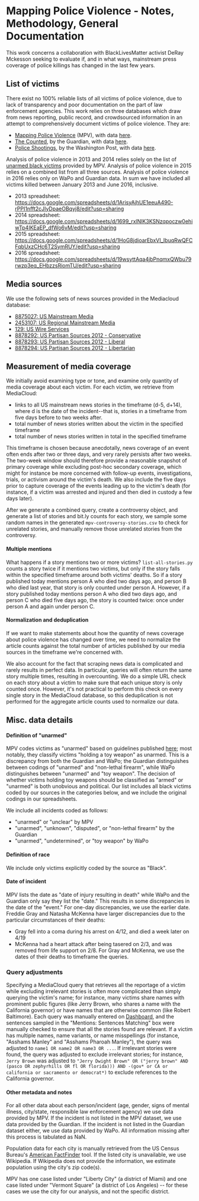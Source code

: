 Mapping Police Violence - Notes, Methodology, General Documentation
===================================================================

This work concerns a collaboration with BlackLivesMatter activist DeRay Mckesson seeking to evaluate if, and in what ways, mainstream press coverage of police killings has changed in the last few years. 

List of victims
---------------
There exist no 100% reliable lists of all victims of police violence, due to lack of transparency and poor documentation on the part of law enforcement agencies. This work relies on three databases which draw from news reporting, public record, and crowdsourced information in an attempt to comprehensively document victims of police violence. They are:
* [Mapping Police Violence](http://mappingpoliceviolence.org/) (MPV), with data [here](http://mappingpoliceviolence.org/aboutthedata/).
* [The Counted](http://www.theguardian.com/us-news/ng-interactive/2015/jun/01/the-counted-police-killings-us-database), by the Guardian, with data [here](http://www.theguardian.com/us-news/ng-interactive/2015/jun/01/about-the-counted).
* [Police Shootings](https://www.washingtonpost.com/graphics/national/police-shootings/), by the Washington Post, with data [here](https://github.com/washingtonpost/data-police-shootings).

Analysis of police violence in 2013 and 2014 relies solely on the list of [unarmed black victims](http://mappingpoliceviolence.org/unarmed2014/) provided by MPV. Analysis of police violence in 2015 relies on a combined list from all three sources. Analysis of police violence in 2016 relies only on WaPo and Guardian data. In sum we have included all victims killed between January 2013 and June 2016, inclusive.

* 2013 spreadsheet: https://docs.google.com/spreadsheets/d/1ArisyAjhUE1eeuA490-rPPI1nfft2cJIyDpaeOBqyj8/edit?usp=sharing
* 2014 spreadsheet: https://docs.google.com/spreadsheets/d/1699_rxlNIK3KSNzqpoczw0ehiwTp4IKEaEP_dfWo6vM/edit?usp=sharing
* 2015 spreadsheet: https://docs.google.com/spreadsheets/d/1HoG8jdioarEbxVI_IbuqRwQFCFqbUxzCHc6T2SymRUY/edit?usp=sharing
* 2016 spreadsheet: https://docs.google.com/spreadsheets/d/19wsyttAqa4jbPnqmxQWbu79rwzp3eq_EHbzzsRiomTU/edit?usp=sharing

Media sources
------------------------
We use the following sets of news sources provided in the Mediacloud database:

* [8875027: US Mainstream Media](https://sources.mediacloud.org/#media-tag/8875027/details)
* [2453107: US Regional Mainstream Media](https://sources.mediacloud.org/#media-tag/2453107/details)
* [129: US Wire Services](https://sources.mediacloud.org/#media-tag/129/details)
* [8878292: US Partisan Sources 2012 - Conservative](https://sources.mediacloud.org/#media-tag/8878292/details)
* [8878293: US Partisan Sources 2012 - Liberal](https://sources.mediacloud.org/#media-tag/8878293/details)
* [8878294: US Partisan Sources 2012 - Libertarian](https://sources.mediacloud.org/#media-tag/8878294/details)

Measurement of media coverage
-----------------------------
We initially avoid examining type or tone, and examine only quantity of media coverage about each victim. For each victim, we retrieve from MediaCloud:
* links to all US mainstream news stories in the timeframe (d-5, d+14), where d is the date of the incident--that is, stories in a timeframe from five days before to two weeks after.
* total number of news stories written about the victim in the specified timeframe
* total number of news stories written in total in the specified timeframe

This timeframe is chosen because anecdotally, news coverage of an event often ends after two or three days, and very rarely persists after two weeks. The two-week window should therefore provide a reasonable snapshot of primary coverage while excluding post-hoc secondary coverage, which might for instance be more concerned with follow-up events, investigations, trials, or activism around the victim's death. We also include the five days prior to capture coverage of the events leading up to the victim's death (for instance, if a victim was arrested and injured and then died in custody a few days later).

After we generate a combined query, create a controversy object, and generate a list of stories and bit.ly counts for each story, we sample some random names in the generated `mpv-controversy-stories.csv` to check for unrelated stories, and manually remove those unrelated stories from the controversy.

#### Multiple mentions
What happens if a story mentions two or more victims? `list-all-stories.py` counts a story twice if it mentions two victims, but only if the story falls within the specified timeframe around both victims' deaths. So if a story published today mentions person A who died two days ago, and person B who died last year, that story is only counted under person A. However, if a story published today mentions person A who died two days ago, and person C who died five days ago, the story is counted twice: once under person A and again under person C.

#### Normalization and deduplication
If we want to make statements about how the quantity of news coverage about police violence has changed over time, we need to normalize the article counts against the total number of articles published by our media sources in the timeframe we're concerned with. 

We also account for the fact that scraping news data is complicated and rarely results in perfect data. In particular, queries will often return the same story multiple times, resulting in overcounting. We do a simple URL check on each story about a victim to make sure that each unique story is only counted once. However, it's not practical to perform this check on every single story in the MediaCloud database, so this deduplication is not performed for the aggregate article counts used to normalize our data.

Misc. data details
------------------------------
#### Definition of "unarmed"
MPV codes victims as "unarmed" based on guidelines published [here](http://mappingpoliceviolence.org/aboutthedata/); most notably, they classify victims "holding a toy weapon" as unarmed. This is a discrepancy from both the Guardian and WaPo; the Guardian distinguishes between codings of "unarmed" and "non-lethal firearm", while WaPo distinguishes between "unarmed" and "toy weapon". The decision of whether victims holding toy weapons should be classified as "armed" or "unarmed" is both unobvious and political. Our list includes all black victims coded by our sources in the categories below, and we include the original codings in our spreadsheets.

We include all incidents coded as follows:
* "unarmed" or "unclear" by MPV 
* "unarmed", "unknown", "disputed", or "non-lethal firearm" by the Guardian
* "unarmed", "undetermined", or "toy weapon" by WaPo

#### Definition of race
We include only victims explicitly coded by the source as "Black".

#### Date of incident
MPV lists the date as "date of injury resulting in death" while WaPo and the Guardian only say they list the "date." This results in some discrepancies in the date of the "event." For one-day discrepancies, we use the earlier date. Freddie Gray and Natasha McKenna have larger discrepancies due to the particular circumstances of their deaths:
* Gray fell into a coma during his arrest on 4/12, and died a week later on 4/19
* McKenna had a heart attack after being tasered on 2/3, and was removed from life support on 2/8.
For Gray and McKenna, we use the dates of their deaths to timeframe the queries.

### Query adjustments
Specifying a MediaCloud query that retrieves all the reportage of a victim while excluding irrelevant stories is often more complicated than simply querying the victim's name; for instance, many victims share names with prominent public figures (like Jerry Brown, who shares a name with the California governor) or have names that are otherwise common (like Robert Baltimore). Each query was manually entered on [Dashboard](https://dashboard.mediameter.org/), and the sentences sampled in the "Mentions: Sentences Matching" box were manually checked to ensure that all the stories found are relevant. If a victim has multiple names, name variants, or name misspellings (for instance, "Asshams Manley" and "Asshams Pharoah Manley"), the query was adjusted to `name1 OR name2 OR name3 OR ...`. If irrelevant stories were found, the query was adjusted to exclude irrelevant stories; for instance, `Jerry Brown` was adjusted to `"Jerry Dwight Brown" OR ("jerry brown" AND (pasco OR zephyrhills OR fl OR florida))) AND -(gov* or CA or california or sacramento or democrat*)` to exclude references to the California governor.

#### Other metadata and notes
For all other data about each person/incident (age, gender, signs of mental illness, city/state, responsible law enforcement agency) we use data provided by MPV. If the incident is not listed in the MPV dataset, we use data provided by the Guardian. If the incident is not listed in the Guardian dataset either, we use data provided by WaPo. All information missing after this process is tabulated as NaN.

Population data for each city is manually retrieved from the US Census Bureau's [American FactFinder](http://factfinder.census.gov/faces/nav/jsf/pages/community_facts.xhtml) tool. If the listed city is unavailable, we use Wikipedia. If Wikipedia does not provide the information, we estimate population using the city's zip code(s).

MPV has one case listed under "Liberty City" (a district of Miami) and one case listed under "Vermont Square" (a district of Los Angeles) -- for these cases we use the city for our analysis, and not the specific district.